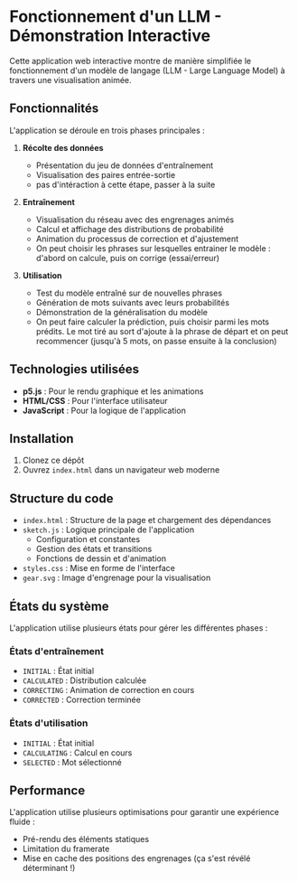# Fonctionnement d'un LLM - Démonstration Interactive

Cette application web interactive montre de manière simplifiée le fonctionnement d'un modèle de langage (LLM - Large Language Model) à travers une visualisation animée.

## Fonctionnalités

L'application se déroule en trois phases principales :

1. **Récolte des données**
   - Présentation du jeu de données d'entraînement
   - Visualisation des paires entrée-sortie
   - pas d'intéraction à cette étape, passer à la suite

2. **Entraînement**
   - Visualisation du réseau avec des engrenages animés
   - Calcul et affichage des distributions de probabilité
   - Animation du processus de correction et d'ajustement
   - On peut choisir les phrases sur lesquelles entrainer le modèle : d'abord on calcule, puis on corrige (essai/erreur)

3. **Utilisation**
   - Test du modèle entraîné sur de nouvelles phrases
   - Génération de mots suivants avec leurs probabilités
   - Démonstration de la généralisation du modèle
   - On peut faire calculer la prédiction, puis choisir parmi les mots prédits. Le mot tiré au sort d'ajoute à la phrase de départ et on peut recommencer (jusqu'à 5 mots, on passe ensuite à la conclusion)

## Technologies utilisées

- **p5.js** : Pour le rendu graphique et les animations
- **HTML/CSS** : Pour l'interface utilisateur
- **JavaScript** : Pour la logique de l'application

## Installation

1. Clonez ce dépôt
2. Ouvrez `index.html` dans un navigateur web moderne

## Structure du code

- `index.html` : Structure de la page et chargement des dépendances
- `sketch.js` : Logique principale de l'application
  - Configuration et constantes
  - Gestion des états et transitions
  - Fonctions de dessin et d'animation
- `styles.css` : Mise en forme de l'interface
- `gear.svg` : Image d'engrenage pour la visualisation

## États du système

L'application utilise plusieurs états pour gérer les différentes phases :

### États d'entraînement
- `INITIAL` : État initial
- `CALCULATED` : Distribution calculée
- `CORRECTING` : Animation de correction en cours
- `CORRECTED` : Correction terminée

### États d'utilisation
- `INITIAL` : État initial
- `CALCULATING` : Calcul en cours
- `SELECTED` : Mot sélectionné

## Performance

L'application utilise plusieurs optimisations pour garantir une expérience fluide :
- Pré-rendu des éléments statiques
- Limitation du framerate
- Mise en cache des positions des engrenages (ça s'est révélé déterminant !)

